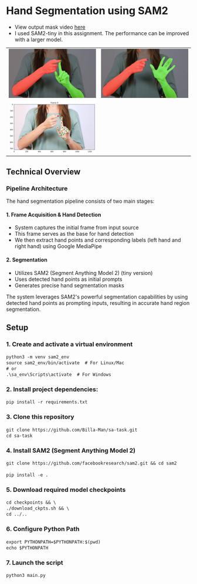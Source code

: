 # Hand Segmentation using SAM2

- View output mask video [here](https://github.com/Billa-Man/sa-task/blob/main/output/test_output_with_mask.mp4)
- I used SAM2-tiny in this assignment. The performance can be improved with a larger model.

<table>
  <tr>
    <td><img src="output/processed_frames/frame_0025.jpg"></td>
    <td><img src="output/processed_frames/frame_0197.jpg"></td>
  </tr>
  <tr>
      <td><img src="output_plot.png"></td>
  </tr>
</table>

## Technical Overview
### Pipeline Architecture
The hand segmentation pipeline consists of two main stages:

#### 1. Frame Acquisition & Hand Detection
- System captures the initial frame from input source
- This frame serves as the base for hand detection
- We then extract hand points and corresponding labels (left hand and right hand) using Google MediaPipe
#### 2. Segmentation
- Utilizes SAM2 (Segment Anything Model 2) (tiny version)
- Uses detected hand points as initial prompts
- Generates precise hand segmentation masks

The system leverages SAM2's powerful segmentation capabilities by using detected hand points as prompting inputs, resulting in accurate hand region segmentation.

## Setup
### 1. Create and activate a virtual environment
```
python3 -m venv sam2_env
source sam2_env/bin/activate  # For Linux/Mac
# or
.\sa_env\Scripts\activate  # For Windows

```
### 2. Install project dependencies:
```
pip install -r requirements.txt
```
### 3. Clone this repository
```
git clone https://github.com/Billa-Man/sa-task.git
cd sa-task
```

### 4. Install SAM2 (Segment Anything Model 2)
```
git clone https://github.com/facebookresearch/sam2.git && cd sam2

pip install -e .
```

### 5. Download required model checkpoints
```
cd checkpoints && \
./download_ckpts.sh && \
cd ../..
```

### 6. Configure Python Path
```
export PYTHONPATH=$PYTHONPATH:$(pwd)
echo $PYTHONPATH
```

### 7. Launch the script
```
python3 main.py
```
